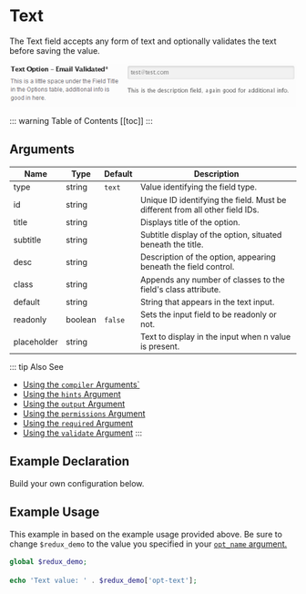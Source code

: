 # Text

The Text field accepts any form of text and optionally validates the text before saving the value.

<span style="display:block;text-align:center">![](./img/text.png)</span>

::: warning Table of Contents
[[toc]]
:::

## Arguments

|Name|Type|Default|Description|
|--- |--- |--- |--- |
|type|string|`text`|Value identifying the field type.|
|id|string||Unique ID identifying the field. Must be different from all other field IDs.|
|title|string||Displays title of the option.|
|subtitle|string||Subtitle display of the option, situated beneath the title.|
|desc|string||Description of the option, appearing beneath the field control.|
|class|string||Appends any number of classes to the field's class attribute.|
|default|string||String that appears in the text input.|
|readonly|boolean|`false`|Sets the input field to be readonly or not.|
|placeholder|string||Text to display in the input when n value is present.|

::: tip Also See
- [Using the `compiler` Arguments`](../guide/the-compiler-argument.md)
- [Using the `hints` Argument](../guide/the-hints-argument.md)
- [Using the `output` Argument](../guide/the-output-argument.md)
- [Using the `permissions` Argument](../guide/the-permissions-argument.md)
- [Using the `required` Argument](../guide/using-the-required-argument.md)
- [Using the `validate` Argument](../guide/using-the-validate-argument.md)
:::

## Example Declaration
Build your own configuration below.

<builder field="text" />

## Example Usage
This example in based on the example usage provided above. Be sure to change `$redux_demo` to the value you specified in your <a title="opt_name" href="/redux-framework/arguments/opt_name/">`opt_name` argument.</a>

```php
global $redux_demo;

echo 'Text value: ' . $redux_demo['opt-text'];
```
